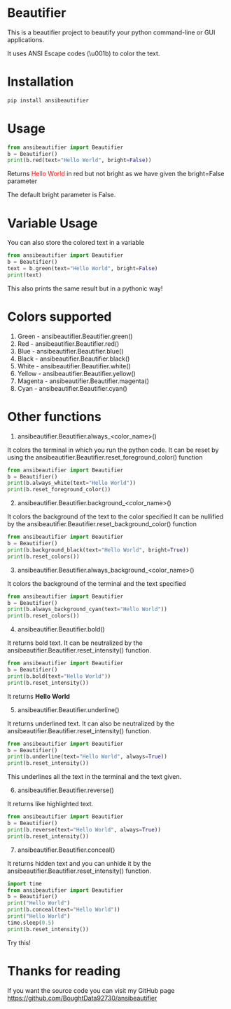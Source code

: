 # Beautifier

This is a beautifier project to beautify your python command-line or GUI applications.

It uses ANSI Escape codes (\u001b) to color the text.

# Installation
``` Python
pip install ansibeautifier
```

# Usage
``` Python
from ansibeautifier import Beautifier
b = Beautifier()
print(b.red(text="Hello World", bright=False))
```

Returns <span style="color: red;">Hello World</span> in red but not bright as we have given the bright=False parameter

The default bright parameter is False.


# Variable Usage

You can also store the colored text in a variable
``` Python
from ansibeautifier import Beautifier
b = Beautifier()
text = b.green(text="Hello World", bright=False)
print(text)
```

This also prints the same result but in a pythonic way!

# Colors supported

1. Green - ansibeautifier.Beautifier.green()
2. Red - ansibeautifier.Beautifier.red()
3. Blue - ansibeautifier.Beautifier.blue()
4. Black - ansibeautifier.Beautifier.black()
5. White - ansibeautifier.Beautifier.white()
6. Yellow - ansibeautifier.Beautifier.yellow()
7. Magenta - ansibeautifier.Beautifier.magenta()
8. Cyan - ansibeautifier.Beautifier.cyan()

# Other functions

1. ansibeautifier.Beautifier.always_<color_name>()

It colors the terminal in which you run the python code. It can be reset by using the ansibeautifier.Beautifier.reset_foreground_color() function

``` Python
from ansibeautifier import Beautifier
b = Beautifier()
print(b.always_white(text="Hello World"))
print(b.reset_foreground_color())
```

2. ansibeautifier.Beautifier.background_<color_name>()

It colors the background of the text to the color specified
It can be nullified by the ansibeautifier.Beautifier.reset_background_color() function

``` Python
from ansibeautifier import Beautifier
b = Beautifier()
print(b.background_black(text="Hello World", bright=True))
print(b.reset_colors())
```

3. ansibeautifier.Beautifier.always_background_<color_name>()

It colors the background of the terminal and the text specified

``` Python
from ansibeautifier import Beautifier
b = Beautifier()
print(b.always_background_cyan(text="Hello World"))
print(b.reset_colors())
```

4. ansibeautifier.Beautifier.bold()

It returns bold text. It can be neutralized by the ansibeautifier.Beautifier.reset_intensity() function.

``` Python
from ansibeautifier import Beautifier
b = Beautifier()
print(b.bold(text="Hello World"))
print(b.reset_intensity())
```

It returns <b>Hello World</b>

5. ansibeautifier.Beautifier.underline()

It returns underlined text. It can also be neutralized by the ansibeautifier.Beautifier.reset_intensity() function.

``` Python
from ansibeautifier import Beautifier
b = Beautifier()
print(b.underline(text="Hello World", always=True))
print(b.reset_intensity())
```
This underlines all the text in the terminal and the text given.

6. ansibeautifier.Beautifier.reverse()

It returns like highlighted text.

``` Python
from ansibeautifier import Beautifier
b = Beautifier()
print(b.reverse(text="Hello World", always=True))
print(b.reset_intensity())
```

7. ansibeautifier.Beautifier.conceal()

It returns hidden text and you can unhide it by the ansibeautifier.Beautifier.reset_intensity() function.

``` Python
import time
from ansibeautifier import Beautifier
b = Beautifier()
print("Hello World")
print(b.conceal(text="Hello World"))
print("Hello World")
time.sleep(0.5)
print(b.reset_intensity())
```

Try this!

# Thanks for reading

If you want the source code you can visit my GitHub page
https://github.com/BoughtData92730/ansibeautifier